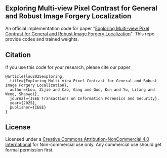 ## Exploring Multi-view Pixel Contrast for General and Robust Image Forgery Localization
An official implementation code for paper "[Exploring Multi-view Pixel Contrast for General and Robust Image Forgery Localization](https://ieeexplore.ieee.org/document/10884895)". This repo provide codes and trained weights.

## Citation
If you use this code for your research, please cite our paper
```
@article{lou2025exploring,
  title={Exploring Multi-view Pixel Contrast for General and Robust Image Forgery Localization},
  author={Lou, Zijie and Cao, Gang and Guo, Kun and Yu, Lifang and Weng, Shaowei},
  journal={IEEE Transactions on Information Forensics and Security},
  year={2025},
  publisher={IEEE}
}
```
## License
Licensed under a [Creative Commons Attribution-NonCommercial 4.0 International](https://creativecommons.org/licenses/by-nc/4.0/) for Non-commercial use only.
Any commercial use should get formal permission first.
